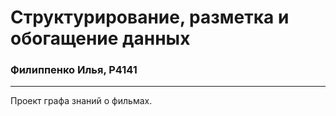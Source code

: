 # Структурирование, разметка и обогащение данных
### Филиппенко Илья, P4141

--- 

Проект графа знаний о фильмах.


